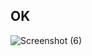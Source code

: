 ## OK


![Screenshot (6)](https://github.com/Alifiananda06/ok/assets/115884834/38f2f2ae-600b-4ec7-a491-847b1aa6dbef)


